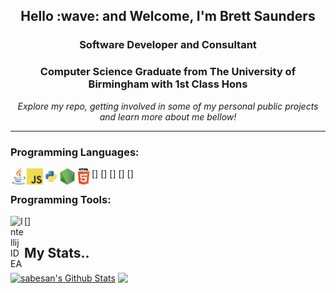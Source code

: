 <h2 align="center">Hello :wave: and Welcome, I'm Brett Saunders</h1>
<h3 align="center">Software Developer and Consultant</h3>
<h3 align="center">Computer Science Graduate from The University of Birmingham with 1st Class Hons</h3>

<p align="center">
  <em>Explore my repo, getting involved in some of my personal public projects and learn more about me bellow!</em>
</p>

<hr/>

### Programming Languages:

[<img align="left" alt="Java" width="26px" src="https://raw.githubusercontent.com/github/explore/80688e429a7d4ef2fca1e82350fe8e3517d3494d/topics/java/java.png" />]
[<img align="left" alt="JavaScript" width="26px" src="https://raw.githubusercontent.com/github/explore/80688e429a7d4ef2fca1e82350fe8e3517d3494d/topics/javascript/javascript.png" />]
[<img align="left" alt="Python" width="26px" src="https://raw.githubusercontent.com/github/explore/80688e429a7d4ef2fca1e82350fe8e3517d3494d/topics/python/python.png" />]
[<img align="left" alt="Node" width="26px" src="https://raw.githubusercontent.com/github/explore/80688e429a7d4ef2fca1e82350fe8e3517d3494d/topics/nodejs/nodejs.png" />]
[<img align="left" alt="HTML" width="26px" src="https://raw.githubusercontent.com/github/explore/80688e429a7d4ef2fca1e82350fe8e3517d3494d/topics/html/html.png" />]

### Programming Tools:
[<img align="left" alt="Intellij IDEA" width="22px" src="https://cdn.jsdelivr.net/npm/simple-icons@v3/icons/IntellijIDEA.svg" />]

<h2>My Stats..</h2>
<a href="https://github.com/brettsaunders21">
<img align="center" alt="sabesan's Github Stats" src="https://github-readme-stats.codestackr.vercel.app/api?username=brettsaunders21&show_icons=true&hide_border=true&count_private=true&include_all_commits=true&theme=radical" /></a>

<a href="https://github.com/brettsaunders21">
  <img align="center" src="https://github-readme-stats.anuraghazra1.vercel.app/api/top-langs/?username=brettsaunders21&layout=compact&theme=radical" />
</a>


